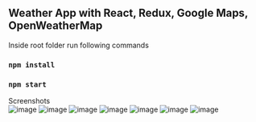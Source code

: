 Weather App with React, Redux, Google Maps, OpenWeatherMap
--------------------------------
Inside root folder run following commands  
### `npm install`
### `npm start`

Screenshots  
![image](https://user-images.githubusercontent.com/32177766/109420309-c59e7c80-79e2-11eb-87af-1b212a76cb2b.png)
![image](https://user-images.githubusercontent.com/32177766/109420319-d2bb6b80-79e2-11eb-8473-5f0d026eeff0.png)
![image](https://user-images.githubusercontent.com/32177766/109420330-d8b14c80-79e2-11eb-8050-e8a2fa4f044b.png)
![image](https://user-images.githubusercontent.com/32177766/109420333-dd760080-79e2-11eb-9238-f1a6aeea99c4.png)
![image](https://user-images.githubusercontent.com/32177766/109420336-dfd85a80-79e2-11eb-8479-2de68a81e7b3.png)
![image](https://user-images.githubusercontent.com/32177766/109420338-e4047800-79e2-11eb-94b7-38083d940614.png)
![image](https://user-images.githubusercontent.com/32177766/109420344-e8c92c00-79e2-11eb-8447-5ee805ab9c82.png)
